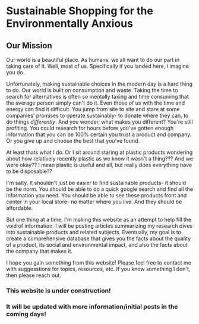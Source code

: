 # Sustainable Shopping for the Environmentally Anxious
## Our Mission

Our world is a beautiful place. As humans, we all want to do our part in taking care of it. Well, most of us. 
Specifically if you landed here, I imagine you do. 

Unfortunately, making sustainable choices in the modern day is a hard thing to do. Our world is built 
on consumption and waste. Taking the time to search for alternatives is often so mentally taxing and time 
consuming that the average person simply can't do it. Even those of us with the time and energy can find
it difficult. You jump from site to site and stare at some companies' promises to operate sustainably- 
to donate where they can, to do things *differently*. And you wonder, what makes you different? You're 
still profiting. You could research for hours before you've gotten enough information that you can be 
100% certain you trust a product and company. Or you give up and choose the best that you've found. 

At least thats what I do. Or I sit around staring at plastic products wondering about how relatively recently 
plastic as we know it wasn't a thing??? And we were okay?? I mean plastic is useful and all, but really does 
everything have to be disposable?? 

I'm salty. It shouldn't just be easier to find sustainable products- it should be the norm. You should be able
to do a quick google search and find all the information you need. You should be able to see these products 
front and center in your local store- no matter where you live. And they should be affordable. 

But one thing at a time. I'm making this website as an attempt to help fill the void of information. I will be 
posting articles summarizing my research dives into sustainable products and related subjects. Eventually, my 
goal is to create a comprehensive database that gives you the facts about the quality of a product, its social
and environmental impact, and also the facts about the company that makes it. 

I hope you gain something from this website! Please feel free to contact me with suggesstions for topics, 
resources, etc. If you know something I don't, then please reach out. 

### This website is under construction!
### It will be updated with more information/initial posts in the coming days!

